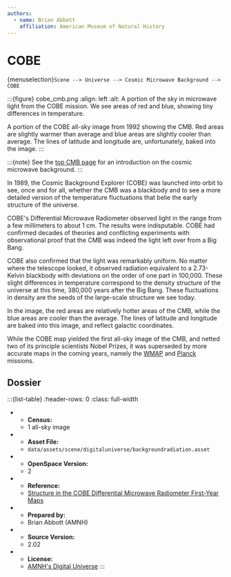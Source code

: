 ```yaml
---
authors:
  - name: Brian Abbott
    affiliation: American Museum of Natural History
---
```



# COBE

{menuselection}`Scene --> Universe --> Cosmic Microwave Background --> COBE`




:::{figure} cobe_cmb.png
:align: left
:alt: A portion of the sky in microwave light from the COBE mission. We see areas of red and blue, showing tiny differences in temperature. 

A portion of the COBE all-sky image from 1992 showing the CMB. Red areas are slightly warmer than average and blue areas are slightly cooler than average. The lines of latitude and longitude are, unfortunately, baked into the image.
:::


:::{note}
See the [top CMB page](../index) for an introduction on the cosmic microwave background.
:::


In 1989, the Cosmic Background Explorer (COBE) was launched into orbit to see, once and for all, whether the CMB was a blackbody and to see a more detailed version of the temperature fluctuations that belie the early structure of the universe. 

COBE's Differential Microwave Radiometer observed light in the range from a few millimeters to about 1 cm. The results were indisputable. COBE had confirmed decades of theories and conflicting experiments with observational proof that the CMB was indeed the light left over from a Big Bang.

COBE also confirmed that the light was remarkably uniform. No matter where the telescope looked, it observed radiation equivalent to a 2.73-Kelvin blackbody with deviations on the order of one part in 100,000. These slight differences in temperature correspond to the density structure of the universe at this time, 380,000 years after the Big Bang. These fluctuations in density are the seeds of the large-scale structure we see today.

In the image, the red areas are relatively hotter areas of the CMB, while the blue areas are cooler than the average. The lines of latitude and longitude are baked into this image, and reflect galactic coordinates.

While the COBE map yielded the first all-sky image of the CMB, and netted two of its principle scientists Nobel Prizes, it was superseded by more accurate maps in the coming years, namely the [WMAP](../wmap/index) and [Planck](../planck/index) missions.







## Dossier
:::{list-table}
:header-rows: 0
:class: full-width

* - **Census:**
  - 1 all-sky image
* - **Asset File:**
  - `data/assets/scene/digitaluniverse/backgroundradiation.asset`
* - **OpenSpace Version:**
  - 2
* - **Reference:**
  - [Structure in the COBE Differential Microwave Radiometer First-Year Maps](https://doi.org/10.1086/186504)
* - **Prepared by:**
  - Brian Abbott (AMNH)
* - **Source Version:**
  - 2.02
* - **License:**
  - [AMNH's Digital Universe](https://www.amnh.org/research/hayden-planetarium/digital-universe/download/digital-universe-license)
:::